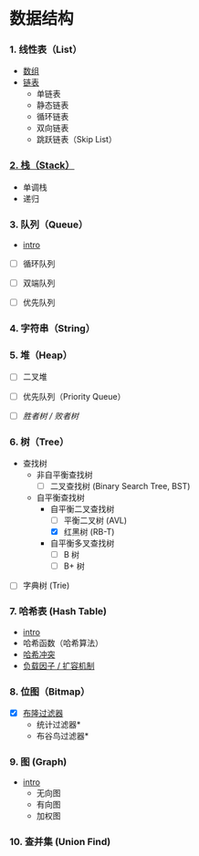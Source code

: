 # 数据结构

### 1. 线性表（List）

- [数组](./list/数组.md)
- [链表](./list/链表.md)
    - 单链表
    - 静态链表
    - 循环链表
    - 双向链表
    - 跳跃链表（Skip List）

### [2. 栈（Stack）](./stack/栈.md)

- 单调栈
- 递归

### 3. 队列（Queue）

- [intro](./queue/队列.md)
- [ ] 循环队列
- [ ] 双端队列
- [ ] 优先队列


### 4. 字符串（String）


### 5. 堆（Heap）

- [ ] 二叉堆
- [ ] 优先队列（Priority Queue）
- [ ] *胜者树 / 败者树*


### 6. 树（Tree）

- 查找树
    - 非自平衡查找树
        - [ ] 二叉查找树 (Binary Search Tree, BST)
    - 自平衡查找树
        - 自平衡二叉查找树
            - [ ] 平衡二叉树 (AVL)
            - [x] 红黑树 (RB-T)
        - 自平衡多叉查找树
            - [ ] B 树
            - [ ] B+ 树
- [ ] 字典树 (Trie)


### 7. 哈希表 (Hash Table)

- [intro](/docs/data-structure/hashtable/README.md)
- 哈希函数（哈希算法）
- [哈希冲突](/docs/data-structure/hashtable/哈希冲突.md)
- [负载因子 / 扩容机制](/docs/data-structure/hashtable/负载因子_扩容机制.md)


### 8. 位图（Bitmap）

- [x] [布隆过滤器](./bitmap/bloom-filter.md)
    - 统计过滤器*
    - 布谷鸟过滤器*


### 9. 图 (Graph)

- [intro](/docs/data-structure/graph/README.md)
    - 无向图
    - 有向图
    - 加权图


### 10. 查并集 (Union Find)


